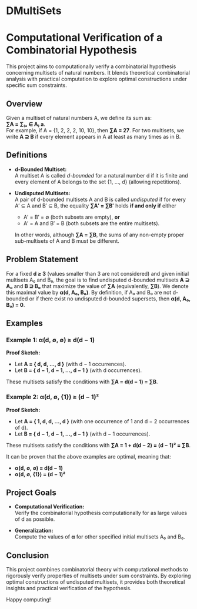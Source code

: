# DMultiSets

# Computational Verification of a Combinatorial Hypothesis

This project aims to computationally verify a combinatorial hypothesis concerning multisets of natural numbers. It blends theoretical combinatorial analysis with practical computation to explore optimal constructions under specific sum constraints.

## Overview

Given a multiset of natural numbers A, we define its sum as:  
**∑A = ∑₍ₐ ∈ A₎ a**.  
For example, if A = {1, 2, 2, 2, 10, 10}, then **∑A = 27**. For two multisets, we write **A ⊇ B** if every element appears in A at least as many times as in B.

## Definitions

- **d-Bounded Multiset:**  
  A multiset A is called *d-bounded* for a natural number d if it is finite and every element of A belongs to the set {1, …, d} (allowing repetitions).

- **Undisputed Multisets:**  
  A pair of d-bounded multisets A and B is called *undisputed* if for every A′ ⊆ A and B′ ⊆ B, the equality **∑A′ = ∑B′** holds **if and only if** either  
  - A′ = B′ = ∅ (both subsets are empty), **or**  
  - A′ = A and B′ = B (both subsets are the entire multisets).  

  In other words, although **∑A = ∑B**, the sums of any non-empty proper sub-multisets of A and B must be different.

## Problem Statement

For a fixed **d ≥ 3** (values smaller than 3 are not considered) and given initial multisets A₀ and B₀, the goal is to find undisputed d-bounded multisets **A ⊇ A₀** and **B ⊇ B₀** that maximize the value of **∑A** (equivalently, **∑B**). We denote this maximal value by **α(d, A₀, B₀)**. By definition, if A₀ and B₀ are not d-bounded or if there exist no undisputed d-bounded supersets, then **α(d, A₀, B₀) = 0**.

## Examples

### Example 1: α(d, ∅, ∅) ≥ d(d − 1)

**Proof Sketch:**  
- Let **A = { d, d, …, d }** (with d − 1 occurrences).  
- Let **B = { d − 1, d − 1, …, d − 1 }** (with d occurrences).

These multisets satisfy the conditions with **∑A = d(d − 1) = ∑B**.

### Example 2: α(d, ∅, {1}) ≥ (d − 1)²

**Proof Sketch:**  
- Let **A = { 1, d, d, …, d }** (with one occurrence of 1 and d − 2 occurrences of d).  
- Let **B = { d − 1, d − 1, …, d − 1 }** (with d − 1 occurrences).

These multisets satisfy the conditions with **∑A = 1 + d(d − 2) = (d − 1)² = ∑B**.

It can be proven that the above examples are optimal, meaning that:  
- **α(d, ∅, ∅) = d(d − 1)**  
- **α(d, ∅, {1}) = (d − 1)²**

## Project Goals

- **Computational Verification:**  
  Verify the combinatorial hypothesis computationally for as large values of d as possible.

- **Generalization:**  
  Compute the values of **α** for other specified initial multisets A₀ and B₀.

## Conclusion

This project combines combinatorial theory with computational methods to rigorously verify properties of multisets under sum constraints. By exploring optimal constructions of undisputed multisets, it provides both theoretical insights and practical verification of the hypothesis.

Happy computing!
